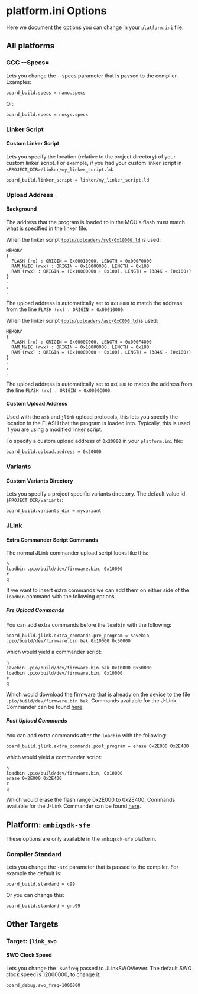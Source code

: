 # platform.ini Options
Here we document the options you can change in your `platform.ini` file.

## All platforms
### GCC --Specs=

Lets you change the --specs parameter that is passed to the compiler.
Examples:

    board_build.specs = nano.specs

Or:

    board_build.specs = nosys.specs

### Linker Script

#### Custom Linker Script

Lets you specify the location (relative to the project directory) of your custom linker script.
For example, if you had your custom linker script in `<PROJECT_DIR>/linker/my_linker_script.ld`:

    board_build.linker_script = linker/my_linker_script.ld

### Upload Address
#### Background

The address that the program is loaded to in the MCU's flash must match what is specified in the linker file.

When the linker script [`tools/uploaders/svl/0x10000.ld`](https://github.com/sparkfun/Apollo3_Uploader_SVL/blob/54a37d5009fd8bb4e5c9770cabd4bed984ac7c98/0x10000.ld) is used:
```
MEMORY
{
  FLASH (rx) : ORIGIN = 0x00010000, LENGTH = 0x000F0000
  RAM_NVIC (rwx) : ORIGIN = 0x10000000, LENGTH = 0x100
  RAM (rwx) : ORIGIN = (0x10000000 + 0x100), LENGTH = (384K - (0x100))
}
.
.
.
```
The upload address is automatically set to `0x10000` to match the address from the line `FLASH (rx) : ORIGIN = 0x00010000`.

When the linker script [`tools/uploaders/asb/0xC000.ld`](https://github.com/sparkfun/Apollo3_Uploader_ASB/blob/454fc619ce9371016f7bbdbb875aed2e197ea1ce/0xC000.ld) is used:
```
MEMORY
{
  FLASH (rx) : ORIGIN = 0x0000C000, LENGTH = 0x000F4000
  RAM_NVIC (rwx) : ORIGIN = 0x10000000, LENGTH = 0x100
  RAM (rwx) : ORIGIN = (0x10000000 + 0x100), LENGTH = (384K - (0x100))
}
.
.
.
```
The upload address is automatically set to `0xC000` to match the address from the line `FLASH (rx) : ORIGIN = 0x0000C000`.

#### Custom Upload Address

Used with the `asb` and `jlink` upload protocols, this lets you specify the location in the FLASH that the program
is loaded into. Typically, this is used if you are using a modified linker script.

To specify a custom upload address of `0x20000` in your `platform.ini` file:

    board_build.upload.address = 0x20000

### Variants
#### Custom Variants Directory
Lets you specify a project specific variants directory. The default value id `$PROJECT_DIR/variants`:

    board_build.variants_dir = myvariant

### JLink
#### Extra Commander Script Commands
The normal JLink commander upload script looks like this: 
```
h
loadbin .pio/build/dev/firmware.bin, 0x10000
r
q
```
If we want to insert extra commands we can add them on either side of the `loadbin`
command with the following options.

##### Pre Upload Commands
You can add extra commands before the `loadbin` with the following:

    board_build.jlink.extra_commands.pre_program = savebin .pio/build/dev/firmware.bin.bak 0x10000 0x50000

which would yield a commander script:
```
h
savebin .pio/build/dev/firmware.bin.bak 0x10000 0x50000
loadbin .pio/build/dev/firmware.bin, 0x10000
r
q
```
Which would download the firmware that is already on the device to the file `.pio/build/dev/firmware.bin.bak`.
Commands available for the J-Link Commander can be found [here](https://wiki.segger.com/J-Link_Commander).

##### Post Upload Commands
You can add extra commands after the `loadbin` with the following:

    board_build.jlink.extra_commands.post_program = erase 0x2E000 0x2E400

which would yield a commander script:
```
h
loadbin .pio/build/dev/firmware.bin, 0x10000
erase 0x2E000 0x2E400
r
q
```
Which would erase the flash range 0x2E000 to 0x2E400.
Commands available for the J-Link Commander can be found [here](https://wiki.segger.com/J-Link_Commander).

## Platform: `ambiqsdk-sfe`
These options are only available in the `ambiqsdk-sfe` platform.

### Compiler Standard

Lets you change the `-std` parameter that is passed to the compiler.
For example the default is:

    board_build.standard = c99

Or you can change this:

    board_build.standard = gnu99

## Other Targets

### Target: `jlink_swo`

#### SWO Clock Speed

Lets you change the `-swofreq` passed to JLinkSWOViewer.
The default SWO clock speed is 12000000, to change it: 

    board_debug.swo_freq=1000000
